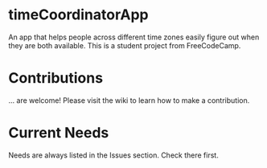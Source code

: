 # timeCoordinatorApp

An app that helps people across different time zones easily figure out when they are both available. This is a student project from FreeCodeCamp.

# Contributions

... are welcome! Please visit the wiki to learn how to make a contribution.

# Current Needs

Needs are always listed in the Issues section. Check there first.
